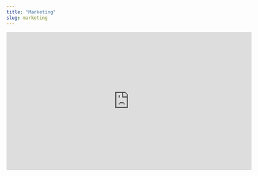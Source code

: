 ```yaml
---
title: "Marketing"
slug: marketing
---
```



<iframe width="640" height="360" src="https://www.youtube.com/embed/gFmvv5IS14s" frameborder="0" allowfullscreen></iframe>